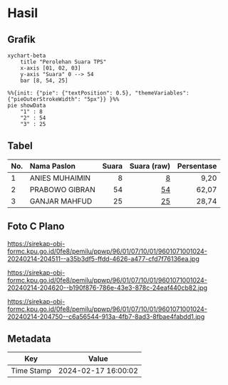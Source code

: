 # Hasil

## Grafik

```mermaid
xychart-beta
    title "Perolehan Suara TPS"
    x-axis [01, 02, 03]
    y-axis "Suara" 0 --> 54
    bar [8, 54, 25]
```

```mermaid
%%{init: {"pie": {"textPosition": 0.5}, "themeVariables": {"pieOuterStrokeWidth": "5px"}} }%%
pie showData
    "1" : 8
    "2" : 54
    "3" : 25
```

## Tabel

| No. | Nama Paslon    | Suara | Suara (raw) | Persentase |
|:--- |:-------------- | -----:| -----------:| ----------:|
| 1   | ANIES MUHAIMIN | 8     | [8][p-1]    | 9,20       |
| 2   | PRABOWO GIBRAN | 54    | [54][p-2]   | 62,07      |
| 3   | GANJAR MAHFUD  | 25    | [25][p-3]   | 28,74      |


[p-1]: https://github.com/gigit-pemilu/pemilu-2024-96-papua-barat-daya/blob/main/pilpres/hitung-suara/sub/96-papua-barat-daya/sub/01-sorong/sub/07-aimas/sub/1001-aimas/sub/024-tps/sub/paslon-1.txt
[p-2]: https://github.com/gigit-pemilu/pemilu-2024-96-papua-barat-daya/blob/main/pilpres/hitung-suara/sub/96-papua-barat-daya/sub/01-sorong/sub/07-aimas/sub/1001-aimas/sub/024-tps/sub/paslon-2.txt
[p-3]: https://github.com/gigit-pemilu/pemilu-2024-96-papua-barat-daya/blob/main/pilpres/hitung-suara/sub/96-papua-barat-daya/sub/01-sorong/sub/07-aimas/sub/1001-aimas/sub/024-tps/sub/paslon-3.txt

## Foto C Plano

https://sirekap-obj-formc.kpu.go.id/0fe8/pemilu/ppwp/96/01/07/10/01/9601071001024-20240214-204511--a35b3df5-ffdd-4626-a477-cfd7f76136ea.jpg

https://sirekap-obj-formc.kpu.go.id/0fe8/pemilu/ppwp/96/01/07/10/01/9601071001024-20240214-204620--b190f876-786e-43e3-878c-24eaf440cb82.jpg

https://sirekap-obj-formc.kpu.go.id/0fe8/pemilu/ppwp/96/01/07/10/01/9601071001024-20240214-204750--c6a56544-913a-4fb7-8ad3-8fbae4fabdd1.jpg


## Metadata

| Key        | Value               |
| ---------- | ------------------- |
| Time Stamp | 2024-02-17 16:00:02 |



